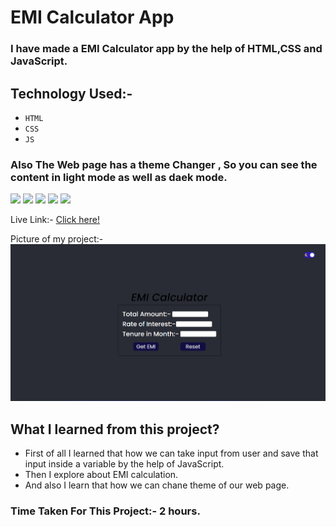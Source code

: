 # EMI Calculator App
 ### I have made a EMI Calculator app by the help of HTML,CSS and JavaScript.

## Technology Used:-
  - ` HTML ` 
  - ` CSS ` 
  - ` JS ` 

### Also The Web page has a theme Changer , So you can see the content in light mode as well as daek mode.

![](https://img.shields.io/badge/Project-04-pink)
 ![](https://img.shields.io/badge/JS-Project-yellow)
![](https://img.shields.io/badge/HTML-5-orange)
 ![](https://img.shields.io/badge/CSS-3-blue)
 ![](https://img.shields.io/badge/LCO-Hitesh%20Sir-p)

Live Link:- [Click here!](https://amarjeet-emi-calculator.netlify.app/)

Picture of my project:-
![](iamge.png)

## What I learned from this project?
 - First of all I learned that how we can take input from user and save that input inside a variable  by the help of JavaScript.
 - Then I explore about EMI calculation.
 - And also I learn that how we can chane theme of our web page.

### Time Taken For This Project:- 2 hours.
